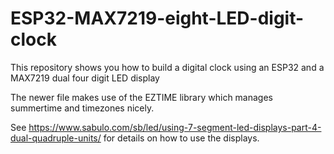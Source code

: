 # ESP32-MAX7219-eight-LED-digit-clock
This repository shows you how to build a digital clock using an ESP32 and a MAX7219 dual four digit LED display

The newer file makes use of the EZTIME library which manages summertime and timezones nicely.

See https://www.sabulo.com/sb/led/using-7-segment-led-displays-part-4-dual-quadruple-units/ for details on how to use the displays.
